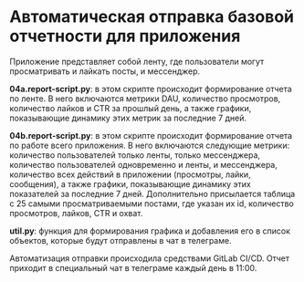 # Автоматическая отправка базовой отчетности для приложения

Приложение представляет собой ленту, где пользователи могут просматривать и лайкать посты, и мессенджер. 

**04a.report-script.py**: в этом скрипте происходит формирование отчета по ленте. В него включаются метрики DAU, количество просмотров, количество лайков и CTR за прошлый день, а также графики, показывающие динамику этих метрик за последние 7 дней.

**04b.report-script.py**: в этом скрипте происходит формирование отчета по работе всего приложения. В него включаются следующие метрики: количество пользователей только ленты, только мессенджера, количество пользователей одновременно и ленты, и мессенджера, количество всех действий в приложении (просмотры, лайки, сообщения), а также графики, показывающие динамику этих показателей за последние 7 дней. Дополнительно присылается таблица с 25 самыми просматриваемыми постами, где указан их id, количество просмотров, лайков, CTR и охват. 

**util.py**: функция для формирования графика и добавления его в список объектов, которые будут отправлены в чат в телеграме.

Автоматизация отправки происходила средствами GitLab CI/CD. Отчет приходит в специальный чат в телеграме каждый день в 11:00.
